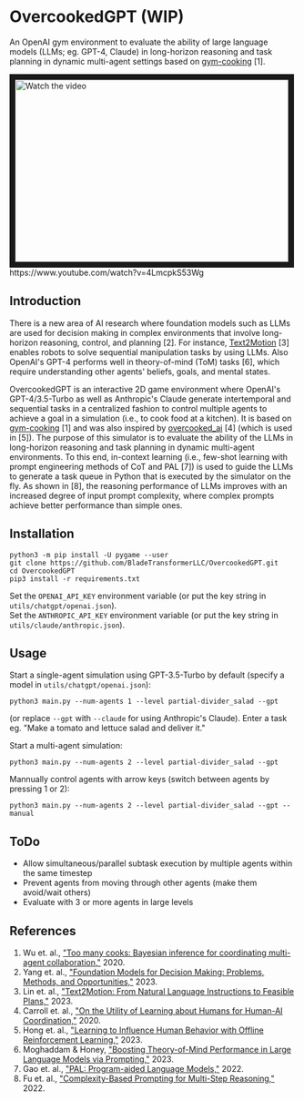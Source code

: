 # OvercookedGPT (WIP)
An OpenAI gym environment to evaluate the ability of large language models (LLMs; eg. GPT-4, Claude) in long-horizon reasoning and task planning in dynamic multi-agent settings based on [gym-cooking](https://github.com/rosewang2008/gym-cooking) [1].

<a href="https://www.youtube.com/watch?v=4LmcpkS53Wg" target="_blank">
 <img src="http://img.youtube.com/vi/4LmcpkS53Wg/hqdefault.jpg" alt="Watch the video" width="480" height="320" border="10" />
</a>
<br />
https://www.youtube.com/watch?v=4LmcpkS53Wg

## Introduction
There is a new area of AI research where foundation models such as LLMs are used for decision making in complex environments that involve long-horizon reasoning, control, and planning [2]. For instance, [Text2Motion](https://sites.google.com/stanford.edu/text2motion) [3] enables robots to solve sequential manipulation tasks by using LLMs. Also OpenAI's GPT-4 performs well in theory-of-mind (ToM) tasks [6], which require understanding other agents' beliefs, goals, and mental states.

OvercookedGPT is an interactive 2D game environment where OpenAI's GPT-4/3.5-Turbo as well as Anthropic's Claude generate intertemporal and sequential tasks in a centralized fashion to control multiple agents to achieve a goal in a simulation (i.e., to cook food at a kitchen). It is based on [gym-cooking](https://github.com/rosewang2008/gym-cooking) [1] and was also inspired by [overcooked_ai](https://github.com/HumanCompatibleAI/overcooked_ai) [4] (which is used in [5]). The purpose of this simulator is to evaluate the ability of the LLMs in long-horizon reasoning and task planning in dynamic multi-agent environments. To this end, in-context learning (i.e., few-shot learning with prompt engineering methods of CoT and PAL [7]) is used to guide the LLMs to generate a task queue in Python that is executed by the simulator on the fly. As shown in [8], the reasoning performance of LLMs improves with an increased degree of input prompt complexity, where complex prompts achieve better performance than simple ones.

## Installation
```
python3 -m pip install -U pygame --user
git clone https://github.com/BladeTransformerLLC/OvercookedGPT.git
cd OvercookedGPT
pip3 install -r requirements.txt
```

Set the `OPENAI_API_KEY` environment variable (or put the key string in `utils/chatgpt/openai.json`).
<br />
Set the `ANTHROPIC_API_KEY` environment variable (or put the key string in `utils/claude/anthropic.json`).

## Usage
Start a single-agent simulation using GPT-3.5-Turbo by default (specify a model in `utils/chatgpt/openai.json`):
```
python3 main.py --num-agents 1 --level partial-divider_salad --gpt
```
(or replace `--gpt` with `--claude` for using Anthropic's Claude). Enter a task eg. "Make a tomato and lettuce salad and deliver it."

Start a multi-agent simulation:
```
python3 main.py --num-agents 2 --level partial-divider_salad --gpt
```

Mannually control agents with arrow keys (switch between agents by pressing 1 or 2):
```
python3 main.py --num-agents 2 --level partial-divider_salad --gpt --manual
```

## ToDo
- Allow simultaneous/parallel subtask execution by multiple agents within the same timestep
- Prevent agents from moving through other agents (make them avoid/wait others)
- Evaluate with 3 or more agents in large levels

## References
1. Wu et. al., ["Too many cooks: Bayesian inference for coordinating multi-agent collaboration,"](https://arxiv.org/abs/2003.11778) 2020.
2. Yang et. al., ["Foundation Models for Decision Making: Problems, Methods, and Opportunities,"](https://arxiv.org/abs/2303.04129) 2023.
3. Lin et. al., ["Text2Motion: From Natural Language Instructions to Feasible Plans,"](https://arxiv.org/abs/2303.12153) 2023.
4. Carroll et. al., ["On the Utility of Learning about Humans for Human-AI Coordination,"](https://arxiv.org/abs/1910.05789) 2020.
5. Hong et. al., ["Learning to Influence Human Behavior with Offline Reinforcement Learning,"](https://arxiv.org/abs/2303.02265) 2023.
6. Moghaddam & Honey, ["Boosting Theory-of-Mind Performance in Large Language Models via Prompting,"](https://arxiv.org/abs/2304.11490) 2023.
7. Gao et. al., ["PAL: Program-aided Language Models,"](https://arxiv.org/abs/2211.10435) 2022.
8. Fu et. al., ["Complexity-Based Prompting for Multi-Step Reasoning,"](https://arxiv.org/abs/2210.00720) 2022.
